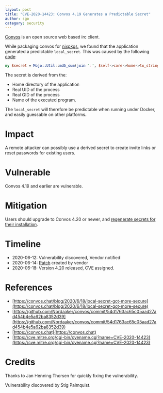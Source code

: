```yaml
---
layout: post
title: "CVE-2020-14423: Convos 4.19 Generates a Predictable Secret"
author: sgo
category: security
---
```


[Convos](https://convos.chat) is an open source web based irc client.

While packaging convos for [nixpkgs](https://github.com/NixOS/nixpkgs), we found that the application generated a predictable `local_secret`. This was caused by the following [code](https://github.com/Nordaaker/convos/blob/4.19/lib/Convos/Core/Settings.pm#L98):

```perl
my $secret = Mojo::Util::md5_sum(join ':', $self->core->home->to_string, $<, $(, $0);
```

The secret is derived from the: 
- Home directory of the application 
- Real UID of the process
- Real GID of the process
- Name of the executed program.


The `local_secret` will therefore be predictable when running under Docker, and
easily guessable on other platforms.

# Impact

A remote attacker can possibly use a derived secret to create invite links or
reset passwords for existing users.

# Vulnerable

Convos 4.19 and earlier are vulnerable.

# Mitigation

Users should upgrade to Convos 4.20 or newer, and [regenerate secrets for their installation](https://convos.chat/blog/2020/6/18/local-secret-got-more-secure).


# Timeline

- 2020-06-12: Vulnerability discovered, Vendor notified
- 2020-06-14: [Patch](https://github.com/Nordaaker/convos/commit/54d1763ac65c05aad27ad454b4e5a62ba8352d39) created by vendor
- 2020-06-18: Version 4.20 released, CVE assigned.

# References

- [https://convos.chat/blog/2020/6/18/local-secret-got-more-secure](https://convos.chat/blog/2020/6/18/local-secret-got-more-secure)
- [https://github.com/Nordaaker/convos/commit/54d1763ac65c05aad27ad454b4e5a62ba8352d39](https://github.com/Nordaaker/convos/commit/54d1763ac65c05aad27ad454b4e5a62ba8352d39)
- [https://convos.chat](https://convos.chat)
- [https://cve.mitre.org/cgi-bin/cvename.cgi?name=CVE-2020-14423](https://cve.mitre.org/cgi-bin/cvename.cgi?name=CVE-2020-14423)


# Credits

Thanks to Jan Henning Thorsen for quickly fixing the vulnerability.

Vulnerability discovered by Stig Palmquist.


